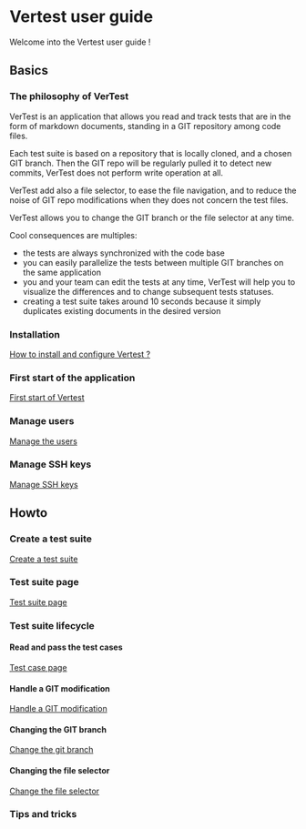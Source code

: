 # Vertest user guide

Welcome into the Vertest user guide !

## Basics

### The philosophy of VerTest

VerTest is an application that allows you read and track tests that are in the form
of markdown documents, standing in a GIT repository among code files.

Each test suite is based on a repository that is locally cloned, and a chosen GIT branch. Then the GIT repo
will be regularly pulled it to detect new commits, VerTest does not perform write operation at all.

VerTest add also a file selector, to ease the file navigation, and to reduce the noise of GIT repo
modifications when they does not concern the test files.

VerTest allows you to change the GIT branch or the file selector at any time.

Cool consequences are multiples:

* the tests are always synchronized with the code base
* you can easily parallelize the tests between multiple GIT branches on the same application
* you and your team can edit the tests at any time, VerTest will help you to visualize the 
  differences and to change subsequent tests statuses.
* creating a test suite takes around 10 seconds because it simply duplicates existing documents
  in the desired version

### Installation 

[How to install and configure Vertest ?](./installation.md)

### First start of the application

[First start of Vertest](./first-start.md)

### Manage users

[Manage the users](./manage-users.md)

### Manage SSH keys

[Manage SSH keys](./manage-ssh-keys.md)

## Howto

### Create a test suite

[Create a test suite](./create-test-suite.md)

### Test suite page

[Test suite page](./test-suite-page.md)

### Test suite lifecycle

#### Read and pass the test cases

[Test case page](./test-case-passing.md)

#### Handle a GIT modification

[Handle a GIT modification](./git-modification.md)

#### Changing the GIT branch

[Change the git branch](./git-branch-modification.md)

#### Changing the file selector

[Change the file selector](./file-selector-modification.md)

### Tips and tricks